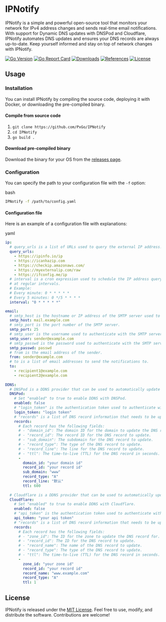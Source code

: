 IPNotify
========

IPNotify is a simple and powerful open-source tool that monitors your network for IPv4 address changes and sends real-time email notifications. With support for Dynamic DNS updates with DNSPod and Cloudflare, IPNotify automates DNS updates and ensures your DNS records are always up-to-date. Keep yourself informed and stay on top of network changes with IPNotify.

[![Go Version](https://img.shields.io/badge/Go-v1.16-blue)](https://golang.org/dl/)
[![Go Report Card](https://goreportcard.com/badge/github.com/PxGo/IPNotify)](https://goreportcard.com/report/github.com/PxGo/IPNotify)
[![Downloads](https://img.shields.io/github/downloads/PxGo/IPNotify/total)](https://github.com/PxGo/IPNotify/releases)
[![References](https://img.shields.io/github/forks/PxGo/IPNotify?label=references)](https://github.com/PxGo/IPNotify/network/members)
[![License](https://img.shields.io/github/license/PxGo/IPNotify)](https://github.com/PxGo/IPNotify/blob/main/LICENSE)


Usage
-----

### Installation

You can install IPNotify by compiling the source code, deploying it with Docker, or downloading the pre-compiled binary.

#### Compile from source code

1.  `git clone https://github.com/PxGo/IPNotify`
2.  `cd IPNotify`
3.  `go build .`

#### Download pre-compiled binary

Download the binary for your OS from the [releases page](https://github.com/PxGo/IPNotify/releases).

### Configuration

You can specify the path to your configuration file with the `-f` option:

bash
```bash
IPNotify -f /path/to/config.yaml
```

#### Configuration file

Here is an example of a configuration file with explanations:

yaml

```yaml
ip:
  # query_urls is a list of URLs used to query the external IP address.
  query_urls:
    - https://ipinfo.io/ip
    - https://icanhazip.com
    - https://checkip.amazonaws.com/
    - https://myexternalip.com/raw
    - https://ifconfig.me/ip
  # interval is a cron expression used to schedule the IP address query
  # at regular intervals.
  # Example:
  # Every minute: 0 * * * * *
  # Every 5 minutes: 0 */5 * * * *
  interval: "0 * * * * *"

email:
  # smtp_host is the hostname or IP address of the SMTP server used to send emails.
  smtp_host: mail.example.com
  # smtp_port is the port number of the SMTP server.
  smtp_port: 25
  # smtp_user is the username used to authenticate with the SMTP server.
  smtp_user: sender@example.com
  # smtp_passwd is the password used to authenticate with the SMTP server.
  smtp_passwd: passwd
  # from is the email address of the sender.
  from: sender@example.com
  # to is a list of email addresses to send the notifications to.
  to:
    - recipient1@example.com
    - recipient2@example.com
  
DDNS:
  # DNSPod is a DDNS provider that can be used to automatically update DNS records for a given domain and subdomain.
  DNSPod:
    # Set "enabled" to true to enable DDNS with DNSPod.
    enabled: false
    # "login_token" is the authentication token used to authenticate with the DNSPod API.
    login_token: "login token"
    # "records" is a list of DNS record information that needs to be updated.
    records:
      # Each record has the following fields:
      # - "domain_id": The domain ID for the domain to update the DNS record for.
      # - "record_id": The record ID for the DNS record to update.
      # - "sub_domain": The subdomain for the DNS record to update.
      # - "record_type": The type of the DNS record to update.
      # - "record_line": The line for the DNS record to update.
      # - "ttl": The time-to-live (TTL) for the DNS record in seconds.
      -
        domain_id: "your domain id"
        record_id: "your record id"
        sub_domain: "www"
        record_type: "A"
        record_line: "默认"
        ttl: 600  
        
  # Cloudflare is a DDNS provider that can be used to automatically update DNS records for a given domain and subdomain.
  Cloudflare:
    # Set "enabled" to true to enable DDNS with Cloudflare.
    enabled: false
    # "api_token" is the authentication token used to authenticate with the Cloudflare API.
    api_token: "your api token"
    # "records" is a list of DNS record information that needs to be updated.
    records:
      # Each record has the following fields:
      # - "zone_id": The ID for the zone to update the DNS record for.
      # - "record_id": The ID for the DNS record to update.
      # - "record_name": The name of the DNS record to update.
      # - "record_type": The type of the DNS record to update.
      # - "ttl": The time-to-live (TTL) for the DNS record in seconds.
      -
        zone_id: "your zone id"
        record_id: "your record id"
        record_name: "www.example.com"
        record_type: "A"
        ttl: 1
```

License
-------

IPNotify is released under the [MIT License](https://github.com/PxGo/IPNotify/blob/main/LICENSE). Feel free to use, modify, and distribute the software. Contributions are welcome!
